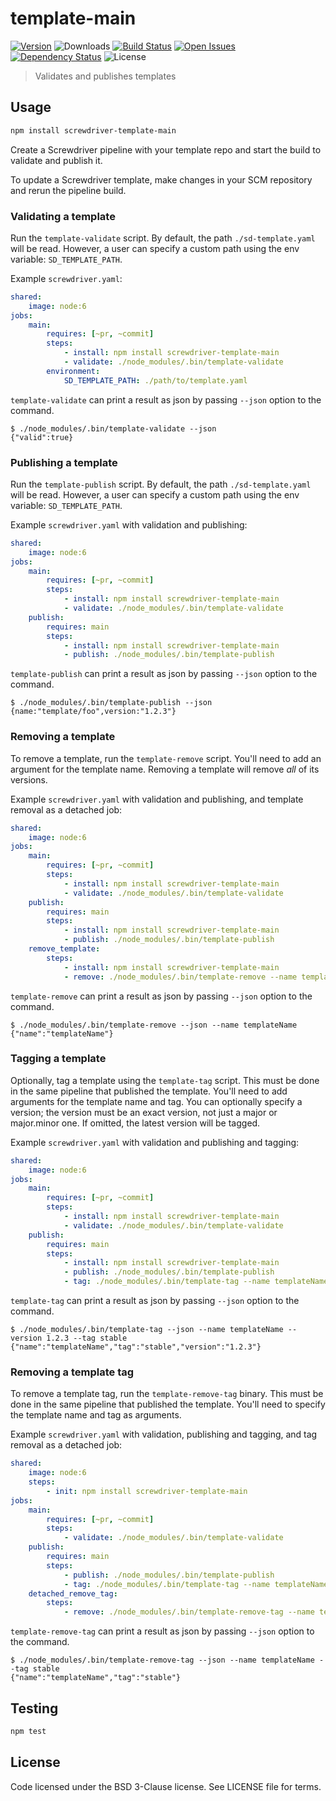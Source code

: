 # template-main
[![Version][npm-image]][npm-url] ![Downloads][downloads-image] [![Build Status][status-image]][status-url] [![Open Issues][issues-image]][issues-url] [![Dependency Status][daviddm-image]][daviddm-url] ![License][license-image]

> Validates and publishes templates

## Usage

```bash
npm install screwdriver-template-main
```

Create a Screwdriver pipeline with your template repo and start the build to validate and publish it.

To update a Screwdriver template, make changes in your SCM repository and rerun the pipeline build.

### Validating a template

Run the `template-validate` script. By default, the path `./sd-template.yaml` will be read. However, a user can specify a custom path using the env variable: `SD_TEMPLATE_PATH`.

Example `screwdriver.yaml`:

```yaml
shared:
    image: node:6
jobs:
    main:
        requires: [~pr, ~commit]
        steps:
            - install: npm install screwdriver-template-main
            - validate: ./node_modules/.bin/template-validate
        environment:
            SD_TEMPLATE_PATH: ./path/to/template.yaml
```

`template-validate` can print a result as json by passing `--json` option to the command.

```
$ ./node_modules/.bin/template-validate --json
{"valid":true}
```

### Publishing a template

Run the `template-publish` script. By default, the path `./sd-template.yaml` will be read. However, a user can specify a custom path using the env variable: `SD_TEMPLATE_PATH`.

Example `screwdriver.yaml` with validation and publishing:

```yaml
shared:
    image: node:6
jobs:
    main:
        requires: [~pr, ~commit]
        steps:
            - install: npm install screwdriver-template-main
            - validate: ./node_modules/.bin/template-validate
    publish:
        requires: main
        steps:
            - install: npm install screwdriver-template-main
            - publish: ./node_modules/.bin/template-publish
```

`template-publish` can print a result as json by passing `--json` option to the command.

```
$ ./node_modules/.bin/template-publish --json
{name:"template/foo",version:"1.2.3"}
```

### Removing a template

To remove a template, run the `template-remove` script. You'll need to add an argument for the template name. Removing a template will remove _all_ of its versions.

Example `screwdriver.yaml` with validation and publishing, and template removal as a detached job:

```yaml
shared:
    image: node:6
jobs:
    main:
        requires: [~pr, ~commit]
        steps:
            - install: npm install screwdriver-template-main
            - validate: ./node_modules/.bin/template-validate
    publish:
        requires: main
        steps:
            - install: npm install screwdriver-template-main
            - publish: ./node_modules/.bin/template-publish
    remove_template:
        steps:
            - install: npm install screwdriver-template-main
            - remove: ./node_modules/.bin/template-remove --name templateName
```

`template-remove` can print a result as json by passing `--json` option to the command.

```
$ ./node_modules/.bin/template-remove --json --name templateName
{"name":"templateName"}
```

### Tagging a template

Optionally, tag a template using the `template-tag` script. This must be done in the same pipeline that published the template. You'll need to add arguments for the template name and tag. You can optionally specify a version; the version must be an exact version, not just a major or major.minor one. If omitted, the latest version will be tagged.

Example `screwdriver.yaml` with validation and publishing and tagging:

```yaml
shared:
    image: node:6
jobs:
    main:
        requires: [~pr, ~commit]
        steps:
            - install: npm install screwdriver-template-main
            - validate: ./node_modules/.bin/template-validate
    publish:
        requires: main
        steps:
            - install: npm install screwdriver-template-main
            - publish: ./node_modules/.bin/template-publish
            - tag: ./node_modules/.bin/template-tag --name templateName --version 1.2.3 --tag stable
```

`template-tag` can print a result as json by passing `--json` option to the command.

```
$ ./node_modules/.bin/template-tag --json --name templateName --version 1.2.3 --tag stable
{"name":"templateName","tag":"stable","version":"1.2.3"}
```

### Removing a template tag


To remove a template tag, run the `template-remove-tag` binary. This must be done in the same pipeline that published the template. You'll need to specify the template name and tag as arguments.

Example `screwdriver.yaml` with validation, publishing and tagging, and tag removal as a detached job:

```yaml
shared:
    image: node:6
    steps:
        - init: npm install screwdriver-template-main
jobs:
    main:
        requires: [~pr, ~commit]
        steps:
            - validate: ./node_modules/.bin/template-validate
    publish:
        requires: main
        steps:
            - publish: ./node_modules/.bin/template-publish
            - tag: ./node_modules/.bin/template-tag --name templateName --version 1.0.0 --tag latest
    detached_remove_tag:
        steps:
            - remove: ./node_modules/.bin/template-remove-tag --name templateName --tag latest
```

`template-remove-tag` can print a result as json by passing `--json` option to the command.

```
$ ./node_modules/.bin/template-remove-tag --json --name templateName --tag stable
{"name":"templateName","tag":"stable"}
```

## Testing

```bash
npm test
```

## License

Code licensed under the BSD 3-Clause license. See LICENSE file for terms.

[npm-image]: https://img.shields.io/npm/v/screwdriver-template-main.svg
[npm-url]: https://npmjs.org/package/screwdriver-template-main
[downloads-image]: https://img.shields.io/npm/dt/screwdriver-template-main.svg
[license-image]: https://img.shields.io/npm/l/screwdriver-template-main.svg
[issues-image]: https://img.shields.io/github/issues/screwdriver-cd/template-main.svg
[issues-url]: https://github.com/screwdriver-cd/template-main/issues
[status-image]: https://cd.screwdriver.cd/pipelines/114/badge
[status-url]: https://cd.screwdriver.cd/pipelines/114
[daviddm-image]: https://david-dm.org/screwdriver-cd/template-main.svg?theme=shields.io
[daviddm-url]: https://david-dm.org/screwdriver-cd/template-main
